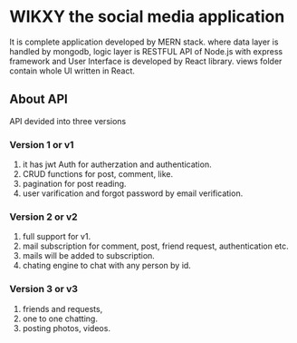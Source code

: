 # WIKXY the social media application

It is complete application developed by MERN stack. where data layer is handled by mongodb, logic layer is RESTFUL API of Node.js with express framework and User Interface is developed by React library.
views folder contain whole UI written in React.

## About API

API devided into three versions

### Version 1 or v1

1. it has jwt Auth for autherzation and authentication.
2. CRUD functions for post, comment, like.
3. pagination for post reading.
4. user varification and forgot password by email verification.

### Version 2 or v2

1. full support for v1.
2. mail subscription for comment, post, friend request, authentication etc.
3. mails will be added to subscription.
4. chating engine to chat with any person by id.

### Version 3 or v3

1. friends and requests,
2. one to one chatting.
3. posting photos, videos.
